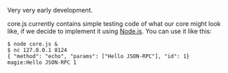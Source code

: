 Very very early development.

core.js currently contains simple testing code of what our core might look like, if we decide to implement it using [Node.js](http://www.nodejs.org). You can use it like this:

	$ node core.js &
	$ nc 127.0.0.1 8124
	{ "method": "echo", "params": ["Hello JSON-RPC"], "id": 1}
	magie:Hello JSON-RPC 1